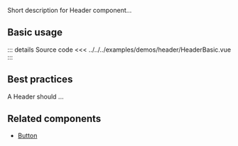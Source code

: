 Short description for Header component...

## Basic usage

<HeaderBasic />

::: details Source code
<<< ../../../examples/demos/header/HeaderBasic.vue
:::

## Best practices

A Header should ...

## Related components

- [Button](/components/button/button.doc)
